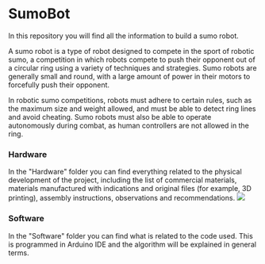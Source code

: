 # SumoBot
In this repository you will find all the information to build a sumo robot.

A sumo robot is a type of robot designed to compete in the sport of robotic sumo, a competition in which robots compete to push their opponent out of a circular ring using a variety of techniques and strategies. Sumo robots are generally small and round, with a large amount of power in their motors to forcefully push their opponent.

In robotic sumo competitions, robots must adhere to certain rules, such as the maximum size and weight allowed, and must be able to detect ring lines and avoid cheating. Sumo robots must also be able to operate autonomously during combat, as human controllers are not allowed in the ring.

### Hardware
In the "Hardware" folder you can find everything related to the physical development of the project, including the list of commercial materials, materials manufactured with indications and original files (for example, 3D printing), assembly instructions, observations and recommendations.
![](./hardware/images/final.png)

### Software
In the "Software" folder you can find what is related to the code used. This is programmed in Arduino IDE and the algorithm will be explained in general terms.
